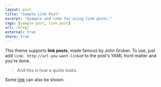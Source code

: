 ```yaml
---
layout: post
title: "Sample Link Post"
excerpt: "Example and code for using link posts."
tags: [sample post, link post]
url: /blog/
external: true
share: true
---
```


This theme supports **link posts**, made famous by John Gruber. To use, just add `link: http://url-you-want-linked` to the post's YAML front matter and you're done.

> And this is how a quote looks.

Some [link](http://www.mademistakes.com) can also be shown.
